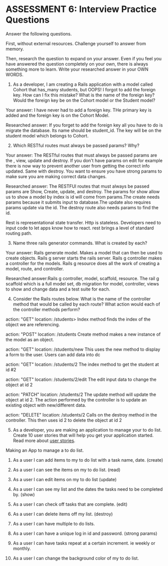 # ASSESSMENT 6: Interview Practice Questions

Answer the following questions.

First, without external resources. Challenge yourself to answer from memory.

Then, research the question to expand on your answer. Even if you feel you have answered the question completely on your own, there is always something more to learn. Write your researched answer in your OWN WORDS.

1. As a developer, I am creating a Rails application with a model called Cohort that has_many students, but OOPS! I forgot to add the foreign key. How can I fix this mistake? What is the name of the foreign key? Would the foreign key be on the Cohort model or the Student model?

Your answer: I have never had to add a foreign key. THe primary key is added and the foreign key is on the Cohort Model. 

Researched answer: If you forget to add the foreign key all you have to do is migrate the database. Its name should be student_id. The key will be on the student model which belongs to Cohort.

2. Which RESTful routes must always be passed params? Why?

Your answer: The RESTful routes that must always be passed params are the , view, update and destroy. If you don't have params on edit for example there is now way to prevent another user from getting the correct info updated. Same with destroy. You want to ensure you have strong params to make sure you are making correct data changes.

Researched answer: The RESTFUl routes that must always be passed params are Show, Create, update, and destroy. The params for show allow us to show a model by index is id will come from params.The create needs params because it submits input to database.The update also requires params update via the id. The destroy route also needs params to find the id.

 Rest is representational state transfer. Http is stateless. Developers need to input code to let apps know how to react. rest brings a level of standard routing path. 


3. Name three rails generator commands. What is created by each?

Your answer: Rails generate model. Makes a model that can then be used to create objects. Rails g server starts the rails server. Rails g controller makes a controller for the models. Rails g resource does all the work of creating a model, route, and controller.

Researched answer:Rails g controller, model, scaffold, resource. The rail g scaffold which is  a full model set, db migration for model, controller, views to show and change data and a test suite for each.

4. Consider the Rails routes below. What is the name of the controller method that would be called by each route? What action would each of the controller methods perform?

action: "GET" location: /students> Index method finds the index of the object we are referencing.

action: "POST" location: /students  Create method makes a new instance of the model as an object. 

action: "GET" location: /students/new This uses the new method to display a form to the user. Users can add data into dc 

action: "GET" location: /students/2     The index method to get the student at id #2 

action: "GET" location: /students/2/edit The edit input data to change the object at id 2

action: "PATCH" location: /students/2 The update method will update the object at id 2. The action performed by the controller is to update an existing object with new/different data. 

action: "DELETE" location: /students/2 Calls on the destroy method in the controller. This then uses id 2 to delete the object at id 2

5. As a developer, you are making an application to manage your to do list. Create 10 user stories that will help you get your application started. Read more about [user stories](https://www.atlassian.com/agile/project-management/user-stories).

Making an App to manage a to do list. 

1. As a user I can add items to my to do list with a task name, date. (create)

2. As a user I can see the items on my to do list.                      (read)

3. As a user I can edit items on my to do list                          (update)

4. As a user I can see my list and  the dates the tasks need to be completed by. (show)

5. As a user I can check off tasks that are complete.           (edit)

6. As a user I can delete items off my list.                       (destroy)

7. As a user I can have multiple to do lists. 

8. As a user I can have a unique log in id and password.               (strong params)

9. As a user I can have tasks repeat at a certain increment. ie weekly or monthly. 

10. As a user I can change the background color of my to do list.       



